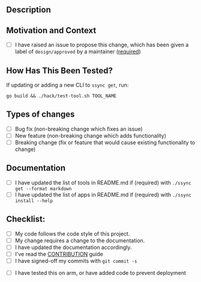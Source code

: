 <!--- Provide a general summary of your changes in the Title above -->

## Description
<!--- Describe your changes in detail -->

## Motivation and Context
<!--- Why is this change required? What problem does it solve? -->
<!--- If it fixes an open issue, please link to the issue here. -->
- [ ] I have raised an issue to propose this change, which has been given a label of `design/approved` by a maintainer ([required](https://github.com/alexellis/ssync/blob/master/CONTRIBUTING.md))


## How Has This Been Tested?
<!--- Please describe in detail how you tested your changes. -->
<!--- Include details of your testing environment, and the tests you ran to -->
<!--- see how your change affects other areas of the code, etc. -->

If updating or adding a new CLI to `ssync get`, run:

```
go build && ./hack/test-tool.sh TOOL_NAME
```

## Types of changes
<!--- What types of changes does your code introduce? Put an `x` in all the boxes that apply: -->
- [ ] Bug fix (non-breaking change which fixes an issue)
- [ ] New feature (non-breaking change which adds functionality)
- [ ] Breaking change (fix or feature that would cause existing functionality to change)

## Documentation

- [ ] I have updated the list of tools in README.md if (required) with `./ssync get --format markdown`
- [ ] I have updated the list of apps in README.md if (required) with `./ssync install --help`

## Checklist:
- [ ] My code follows the code style of this project.
- [ ] My change requires a change to the documentation.
- [ ] I have updated the documentation accordingly.
- [ ] I've read the [CONTRIBUTION](https://github.com/alexellis/ssync/blob/master/CONTRIBUTING.md) guide
- [ ] I have signed-off my commits with `git commit -s`

<!--- For "ssync install" or "ssync system install" -->
- [ ] I have tested this on arm, or have added code to prevent deployment
